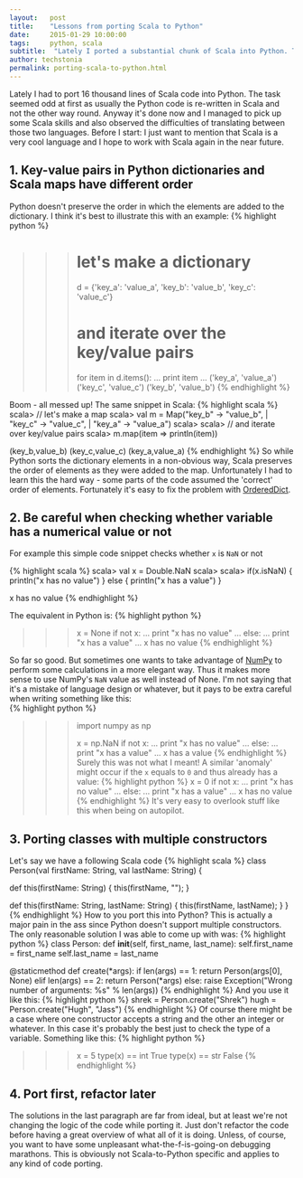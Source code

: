 ```yaml
---
layout:   post
title:    "Lessons from porting Scala to Python"
date:     2015-01-29 10:00:00
tags:     python, scala
subtitle:  "Lately I ported a substantial chunk of Scala into Python. This is a post about some of the pitfalls I encountered."
author: techstonia
permalink: porting-scala-to-python.html
---
```


Lately I had to port 16 thousand lines of Scala code into Python. The task seemed odd at first as usually the Python code is re-written in Scala and not the other way round. Anyway it's done now and I managed to pick up some Scala skills and also observed the difficulties of translating between those two languages. Before I start: I just want to mention that Scala is a very cool language and I hope to work with Scala again in the near future.

## 1. Key-value pairs in Python dictionaries and Scala maps have different order

Python doesn't preserve the order in which the elements are added to the dictionary. I think it's best to illustrate this with an example:
{% highlight python %}
>>> # let's make a dictionary
>>> d = {'key_a': 'value_a', 'key_b': 'value_b', 'key_c': 'value_c'}
>>>
>>> # and iterate over the key/value pairs
>>> for item in d.items():
...   print item
... 
('key_a', 'value_a')
('key_c', 'value_c')
('key_b', 'value_b')
{% endhighlight %}

Boom - all messed up! The same snippet in Scala:
{% highlight scala %}
scala> // let's make a map
scala> val m = Map("key_b" -> "value_b", 
     |             "key_c" -> "value_c", 
     |             "key_a" -> "value_a")
scala> 
scala> // and iterate over key/value pairs
scala> m.map(item => println(item))

(key_b,value_b)
(key_c,value_c)
(key_a,value_a)
{% endhighlight %}
So while Python sorts the dictionary elements in a non-obvious way, Scala preserves the order of elements as they were added to the map. Unfortunately I had to learn this the hard way - some parts of the code assumed the 'correct' order of elements. Fortunately it's easy to fix the problem with [OrderedDict](https://docs.python.org/2/library/collections.html#collections.OrderedDict).

## 2. Be careful when checking whether variable has a numerical value or not

For example this simple code snippet checks whether `x` is `NaN` or not

{% highlight scala %}
scala> val x = Double.NaN
scala>
scala> if(x.isNaN) {
            println("x has no value")
        } else {
            println("x has a value")
        }

x has no value
{% endhighlight %}

The equivalent in Python is:
{% highlight python %}
>>> x = None
>>> if not x:
...   print "x has no value"
... else:
...   print "x has a value"
... 
x has no value
{% endhighlight %}

So far so good. But sometimes one wants to take advantage of [NumPy](http://www.numpy.org/) to perform some calculations in a more elegant way. Thus it makes more sense to use NumPy's `NaN` value as well instead of None. I'm not saying that it's a mistake of language design or whatever, but it pays to be extra careful when writing something like this:  
{% highlight python %}
>>> import numpy as np
>>>
>>> x = np.NaN
>>> if not x:
...   print "x has no value"
... else:
...   print "x has a value"
... 
x has a value
{% endhighlight %}
Surely this was not what I meant!
A similar 'anomaly' might occur if the `x` equals to `0` and thus already has a value:
{% highlight python %}
>>> x = 0
>>> if not x:
...   print "x has no value"
... else:
...   print "x has a value"
... 
x has no value
{% endhighlight %}
It's very easy to overlook stuff like this when being on autopilot.

## 3. Porting classes with multiple constructors
Let's say we have a following Scala code
{% highlight scala %}
class Person(val firstName: String, val lastName: String) {
   
  def this(firstName: String) {
    this(firstName, "");
  }
   
  def this(firstName: String, lastName: String) {
    this(firstName, lastName);
  }
}
{% endhighlight %}
How to you port this into Python? This is actually a major pain in the ass since Python doesn't support multiple constructors. The only reasonable solution I was able to come up with was:
{% highlight python %}
class Person:
  def __init__(self, first_name, last_name):
    self.first_name = first_name
    self.last_name = last_name

  @staticmethod
  def create(*args):
    if len(args) == 1:
      return Person(args[0], None)
    elif len(args) == 2:
      return Person(*args)
    else:
      raise Exception("Wrong number of arguments: %s" % len(args))
{% endhighlight %}
And you use it like this:
{% highlight python %}
shrek = Person.create("Shrek")
hugh = Person.create("Hugh", "Jass")
{% endhighlight %}
Of course there might be a case where one constructor accepts a string and the other an integer or whatever. In this case it's probably the best just to check the type of a variable. Something like this: 
{% highlight python %}
>>> x = 5
>>> type(x) == int
True
>>> type(x) == str
False
{% endhighlight %}

## 4. Port first, refactor later
The solutions in the last paragraph are far from ideal, but at least we're not changing the logic of the code while porting it. Just don't refactor the code before having a great overview of what all of it is doing. Unless, of course, you want to have some unpleasant what-the-f-is-going-on debugging marathons. This is obviously not Scala-to-Python specific and applies to any kind of code porting.